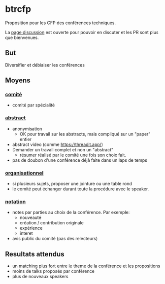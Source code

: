 # btrcfp

Proposition pour les CFP des conférences techniques.

La [page discussion](https://github.com/guilhem/btrcfp/discussions) est ouverte pour pouvoir en discuter et les PR sont plus que bienvenues.

## But

Diversifier et débiaiser les conférences

## Moyens

### [comité](https://github.com/guilhem/btrcfp/discussions/categories/comit%C3%A9)

- comité par spécialité

### [abstract](https://github.com/guilhem/btrcfp/discussions/categories/abstract-travail)

- anonymisation
  - OK pour travail sur les abstracts, mais compliqué sur un "paper" entier
- abstract video (comme https://threadit.app/)
- Demander un travail complet et non un "abstract"
  - résumer réalisé par le comité une fois son choix fait.
- pas de doubon d'une conférence déjà faite dans un laps de temps

### [organisationnel](https://github.com/guilhem/btrcfp/discussions/categories/organisationnel)

- si plusieurs sujets, proposer une jointure ou une table rond
- le comité peut échanger durant toute la procédure avec le speaker.

### [notation](https://github.com/guilhem/btrcfp/discussions/categories/notation)

- notes par parties au choix de la conférence. Par exemple:
  - nouveauté
  - création / contribution originale
  - expérience
  - interet
- avis public du comité (pas des relecteurs)

## Resultats attendus

- un matching plus fort entre le theme de la conférence et les propositions
- moins de talks proposés par conférence
- plus de nouveaux speakers
